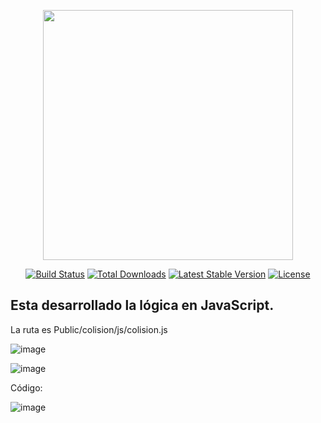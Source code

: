 <p align="center"><a href="https://laravel.com" target="_blank"><img src="https://raw.githubusercontent.com/laravel/art/master/logo-lockup/5%20SVG/2%20CMYK/1%20Full%20Color/laravel-logolockup-cmyk-red.svg" width="400"></a></p>

<p align="center">
<a href="https://travis-ci.org/laravel/framework"><img src="https://travis-ci.org/laravel/framework.svg" alt="Build Status"></a>
<a href="https://packagist.org/packages/laravel/framework"><img src="https://img.shields.io/packagist/dt/laravel/framework" alt="Total Downloads"></a>
<a href="https://packagist.org/packages/laravel/framework"><img src="https://img.shields.io/packagist/v/laravel/framework" alt="Latest Stable Version"></a>
<a href="https://packagist.org/packages/laravel/framework"><img src="https://img.shields.io/packagist/l/laravel/framework" alt="License"></a>
</p>

<h2>Esta desarrollado la lógica en JavaScript.</h2>

La ruta es Public/colision/js/colision.js

![image](https://user-images.githubusercontent.com/8843773/126709998-801b85e4-0a08-4996-9fe5-ef5cac34f1e9.png)

![image](https://user-images.githubusercontent.com/8843773/126710698-24c243b7-4b6e-40e5-b6db-7ba982bcc917.png)


Código:

![image](https://user-images.githubusercontent.com/8843773/126710608-99e170b9-1e56-49c5-847a-7a7e87e6d2e7.png)
